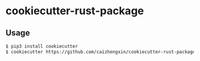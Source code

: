 # cookiecutter-rust-package

## Usage

```bash
$ pip3 install cookiecutter
$ cookiecutter https://github.com/caizhengxin/cookiecutter-rust-package.git
```
